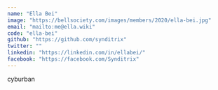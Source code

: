 ```yaml
---
name: "Ella Bei"
image: "https://bellsociety.com/images/members/2020/ella-bei.jpg"
email: "mailto:me@ella.wiki"
code: "ella-bei"
github: "https://github.com/synditrix"
twitter: ""
linkedin: "https://linkedin.com/in/ellabei/"
facebook: "https://facebook.com/Synditrix"
---
```

cyburban